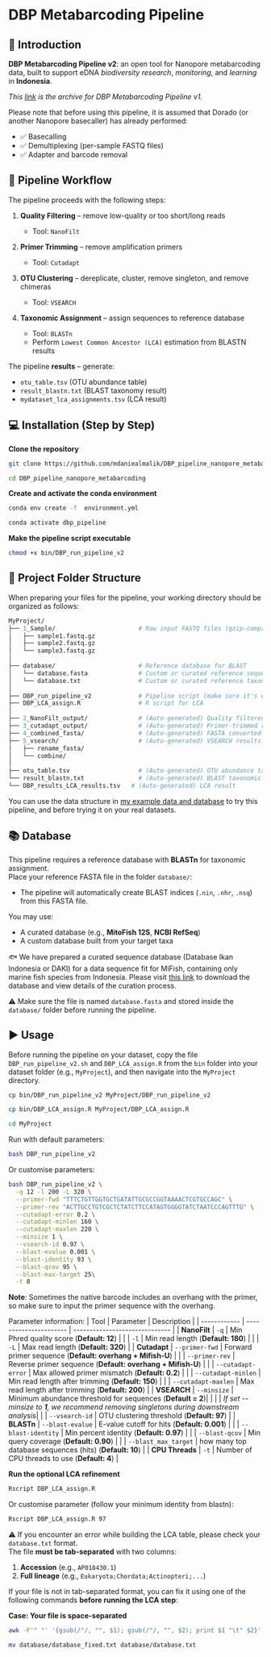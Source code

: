 # **DBP Metabarcoding Pipeline**

## 📖 Introduction

**DBP Metabarcoding Pipeline v2**: an open tool for Nanopore metabarcoding data, built to support eDNA *biodiversity research*, *monitoring*, and *learning* in **Indonesia**. 

*This [link](https://www.protocols.io/view/dbp-metabarcoding-pipeline-for-metabarcoding-data-j8nlk94rxv5r/v1) is the archive for DBP Metabarcoding Pipeline v1.*

Please note that before using this pipeline, it is assumed that Dorado (or another Nanopore basecaller) has already performed:

- ✅ Basecalling  
- ✅ Demultiplexing (per-sample FASTQ files)  
- ✅ Adapter and barcode removal  

## 🧬 Pipeline Workflow  

The pipeline proceeds with the following steps:

1. **Quality Filtering** – remove low-quality or too short/long reads  
   - Tool: `NanoFilt`  

2. **Primer Trimming** – remove amplification primers  
   - Tool: `Cutadapt`  

3. **OTU Clustering** – dereplicate, cluster, remove singleton, and remove chimeras  
   - Tool: `VSEARCH`  

4. **Taxonomic Assignment** – assign sequences to reference database
   - Tool: `BLASTn`
   - Perform `Lowest Common Ancestor (LCA)` estimation from BLASTN results

The pipeline **results** – generate:  
   - `otu_table.tsv` (OTU abundance table)  
   - `result_blastn.txt` (BLAST taxonomy result)
   - `mydataset_lca_assignments.tsv` (LCA result)

## 💻 Installation (Step by Step)

**Clone the repository**  
```bash
git clone https://github.com/mdaniealmalik/DBP_pipeline_nanopore_metabarcoding.git
```
```bash
cd DBP_pipeline_nanopore_metabarcoding
```

**Create and activate the conda environment**
```bash
conda env create -f  environment.yml
```
```bash
conda activate dbp_pipeline
```

**Make the pipeline script executable**
```bash
chmod +x bin/DBP_run_pipeline_v2
```

## 📁 Project Folder Structure

When preparing your files for the pipeline, your working directory should be organized as follows:

```graphql
MyProject/
├── 1_Sample/                       # Raw input FASTQ files (gzip-compressed)
│   ├── sample1.fastq.gz
│   ├── sample2.fastq.gz
│   └── sample3.fastq.gz
│
├── database/                       # Reference database for BLAST
│   └── database.fasta              # Custom or curated reference sequences (only accession number at the header)
│   └── database.txt                # Custom or curated reference taxon names (Accession number and taxon information) 
│
├── DBP_run_pipeline_v2             # Pipeline script (make sure it's executable)
├── DBP_LCA_assign.R                # R script for LCA
│
├── 2_NanoFilt_output/              # (Auto-generated) Quality filtered reads
├── 3_cutadapt_output/              # (Auto-generated) Primer-trimmed reads
├── 4_combined_fasta/               # (Auto-generated) FASTA converted reads
├── 5_vsearch/                      # (Auto-generated) VSEARCH results
│   ├── rename_fasta/
│   └── combine/
│
├── otu_table.tsv                   # (Auto-generated) OTU abundance table
└── result_blastn.txt               # (Auto-generated) BLAST taxonomic assignments
└── DBP_results_LCA_results.tsv   # (Auto-generated) LCA result
```
You can use the data structure in [my example data and database](https://github.com/mdaniealmalik/DBP_pipeline_nanopore_metabarcoding/tree/main/MyProject) to try this pipeline, and before trying it on your real datasets. 

## 📚 Database
This pipeline requires a reference database with **BLASTn** for taxonomic assignment.  
Place your reference FASTA file in the folder `database/`:  
- The pipeline will automatically create BLAST indices (`.nin`, `.nhr`, `.nsq`) from this FASTA file.  

You may use:
- A curated database (e.g., **MitoFish 12S**, **NCBI RefSeq**)  
- A custom database built from your target taxa

🐟 We have prepared a curated sequence database (Database Ikan Indonesia or DAKI) for a data sequence fit for MiFish, containing only marine fish species from Indonesia. Please visit [this link](https://github.com/mdaniealmalik/DBP_pipeline_nanopore_metabarcoding/tree/main/Curated-Metabarcoding-Database-for-Marine-Fish-in-Indonesia) to download the database and view details of the curation process.

⚠️ Make sure the file is named `database.fasta` and stored inside the `database/` folder before running the pipeline.

## ▶️ Usage
Before running the pipeline on your dataset, copy the file `DBP_run_pipeline_v2.sh` and `DBP_LCA_assign.R` from the `bin` folder into your dataset folder (e.g., `MyProject`), and then navigate into the `MyProject` directory.

```bash
cp bin/DBP_run_pipeline_v2 MyProject/DBP_run_pipeline_v2
```
```bash
cp bin/DBP_LCA_assign.R MyProject/DBP_LCA_assign.R
```

```bash
cd MyProject
```
Run with default parameters:
```bash
bash DBP_run_pipeline_v2
```

Or customise parameters:
```bash
bash DBP_run_pipeline_v2 \
  -q 12 -l 200 -L 320 \
  --primer-fwd "TTTCTGTTGGTGCTGATATTGCGCCGGTAAAACTCGTGCCAGC" \
  --primer-rev "ACTTGCCTGTCGCTCTATCTTCCATAGTGGGGTATCTAATCCCAGTTTG" \
  --cutadapt-error 0.2 \
  --cutadapt-minlen 160 \
  --cutadapt-maxlen 220 \
  --minsize 1 \
  --vsearch-id 0.97 \
  --blast-evalue 0.001 \
  --blast-identity 93 \
  --blast-qcov 95 \
  --blast-max-target 25\
  -t 8
```
**Note**: Sometimes the native barcode includes an overhang with the primer, so make sure to input the primer sequence with the overhang.

Parameter information:
| Tool         | Parameter              | Description                    |
| ------------ | ---------------------- | ------------------------------ |
| **NanoFilt** | `-q`                   | Min Phred quality score (**Default: 12**)       |
|              | `-l`                   | Min read length (**Default: 180**)               |
|              | `-L`                   | Max read length (**Default: 320**)               |
| **Cutadapt** | `--primer-fwd`         | Forward primer sequence  (**Default: overhang + Mifish-U**)      |
|              | `--primer-rev`         | Reverse primer sequence  (**Default: overhang + Mifish-U**)      |
|              | `--cutadapt-error`     | Max allowed primer mismatch  (**Default: 0.2**)  |
|              | `--cutadapt-minlen`    | Min read length after trimming (**Default: 150**) |
|              | `--cutadapt-maxlen`    | Max read length after trimming (**Default: 200**) |
| **VSEARCH**  | `--minsize`            | Minimum abundance threshold for sequences (**Default = 2**)|
|              |                        | *If set --minsize to **1**, we recommend removing singletons during downstream analysis*|
|              | `--vsearch-id`         | OTU clustering threshold (**Default: 97**)      |
| **BLASTn**   | `--blast-evalue`       | E-value cutoff for hits (**Default: 0.001**)    |
|              | `--blast-identity`     | Min percent identity (**Default: 0.97**)         |
|              | `--blast-qcov`         | Min query coverage  (**Default: 0.90**)         |
|              | `--blast_max_target`          | how many top database sequences (hits) (**Default: 10**)  |
| **CPU Threads**  | `-t`                   | Number of CPU threads to use (**Default: 4**)  |


**Run the optional LCA refinement**
```bash
Rscript DBP_LCA_assign.R
```
Or customise parameter (follow your minimum identity from blastn):
```bash
Rscript DBP_LCA_assign.R 97
```
⚠️ If you encounter an error while building the LCA table, please check your `database.txt` format.  
The file **must be tab-separated** with two columns:  

1. **Accession** (e.g., `AP018430.1`)  
2. **Full lineage** (e.g., `Eukaryota;Chordata;Actinopteri;...`)  

If your file is not in tab-separated format, you can fix it using one of the following commands **before running the LCA step**:

**Case: Your file is space-separated**
```bash
awk -F'" "' '{gsub(/"/, "", $1); gsub(/"/, "", $2); print $1 "\t" $2}' database/database.txt > database/database_fixed.txt
```
```bash
mv database/database_fixed.txt database/database.txt
```
